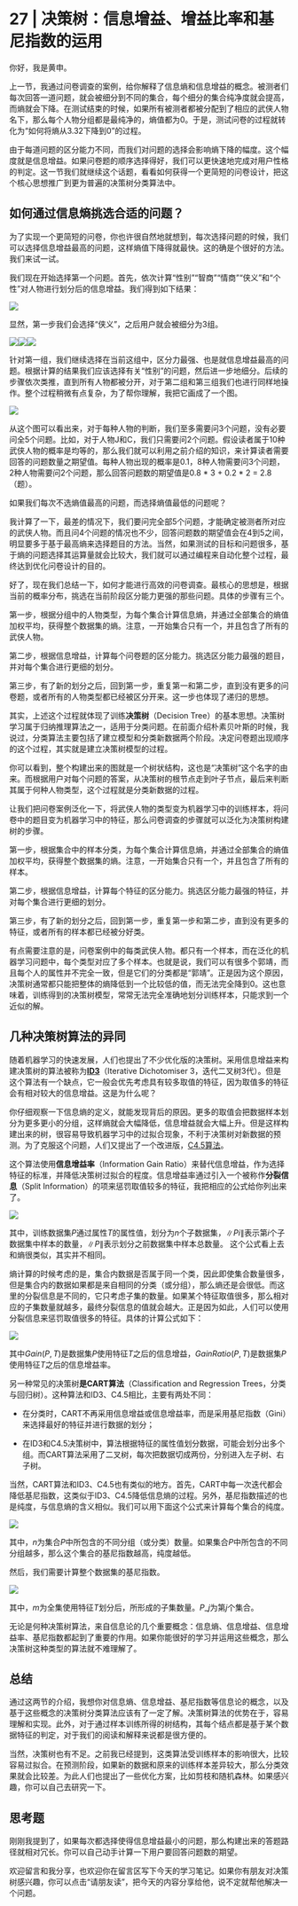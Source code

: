 # 27 \| 决策树：信息增益、增益比率和基尼指数的运用

你好，我是黄申。

上一节，我通过问卷调查的案例，给你解释了信息熵和信息增益的概念。被测者们每次回答一道问题，就会被细分到不同的集合，每个细分的集合纯净度就会提高，而熵就会下降。在测试结束的时候，如果所有被测者都被分配到了相应的武侠人物名下，那么每个人物分组都是最纯净的，熵值都为0。于是，测试问卷的过程就转化为“如何将熵从3.32下降到0”的过程。

由于每道问题的区分能力不同，而我们对问题的选择会影响熵下降的幅度。这个幅度就是信息增益。如果问卷题的顺序选择得好，我们可以更快速地完成对用户性格的判定。这一节我们就继续这个话题，看看如何获得一个更简短的问卷设计，把这个核心思想推广到更为普遍的决策树分类算法中。

## 如何通过信息熵挑选合适的问题？

为了实现一个更简短的问卷，你也许很自然地就想到，每次选择问题的时候，我们可以选择信息增益最高的问题，这样熵值下降得就最快。这的确是个很好的方法。我们来试一试。

我们现在开始选择第一个问题。首先，依次计算“性别”“智商”“情商”“侠义”和“个性”对人物进行划分后的信息增益。我们得到如下结果：

![](<https://static001.geekbang.org/resource/image/9f/11/9f135e031841f15012ed997a1dd30a11.png>)

显然，第一步我们会选择“侠义”，之后用户就会被细分为3组。

![](<https://static001.geekbang.org/resource/image/7c/42/7cd2a03c7b5fd5f6b94e69c89b70c142.png>)![](<https://static001.geekbang.org/resource/image/a1/b8/a12483f003569c79899c143d28c332b8.png>)![](<https://static001.geekbang.org/resource/image/09/10/0957e7645a48a21e9409886963270b10.png>)

针对第一组，我们继续选择在当前这组中，区分力最强、也是就信息增益最高的问题。根据计算的结果我们应该选择有关“性别”的问题，然后进一步地细分。后续的步骤依次类推，直到所有人物都被分开，对于第二组和第三组我们也进行同样地操作。整个过程稍微有点复杂，为了帮你理解，我把它画成了一个图。

<!-- [[[read_end]]] -->

![](<https://static001.geekbang.org/resource/image/9d/1c/9db1ccd4fd4aa2cd03d74f02811abb1c.png>)

从这个图可以看出来，对于每种人物的判断，我们至多需要问3个问题，没有必要问全5个问题。比如，对于人物J和C，我们只需要问2个问题。假设读者属于10种武侠人物的概率是均等的，那么我们就可以利用之前介绍的知识，来计算读者需要回答的问题数量之期望值。每种人物出现的概率是0.1，8种人物需要问3个问题，2种人物需要问2个问题，那么回答问题数的期望值是0.8 \* 3 + 0.2 \* 2 = 2.8（题）。

如果我们每次不选熵值最高的问题，而选择熵值最低的问题呢？

我计算了一下，最差的情况下，我们要问完全部5个问题，才能确定被测者所对应的武侠人物。而且问4个问题的情况也不少，回答问题数的期望值会在4到5之间，明显要多于基于最高熵来选择题目的方法。当然，如果测试的目标和问题很多，基于熵的问题选择其运算量就会比较大，我们就可以通过编程来自动化整个过程，最终达到优化问卷设计的目的。

好了，现在我们总结一下，如何才能进行高效的问卷调查。最核心的思想是，根据当前的概率分布，挑选在当前阶段区分能力更强的那些问题。具体的步骤有三个。

第一步，根据分组中的人物类型，为每个集合计算信息熵，并通过全部集合的熵值加权平均，获得整个数据集的熵。注意，一开始集合只有一个，并且包含了所有的武侠人物。

第二步，根据信息增益，计算每个问卷题的区分能力。挑选区分能力最强的题目，并对每个集合进行更细的划分。

第三步，有了新的划分之后，回到第一步，重复第一和第二步，直到没有更多的问卷题，或者所有的人物类型都已经被区分开来。这一步也体现了递归的思想。

其实，上述这个过程就体现了训练**决策树**（Decision Tree）的基本思想。决策树学习属于归纳推理算法之一，适用于分类问题。在前面介绍朴素贝叶斯的时候，我说过，分类算法主要包括了建立模型和分类新数据两个阶段。决定问卷题出现顺序的这个过程，其实就是建立决策树模型的过程。

你可以看到，整个构建出来的图就是一个树状结构，这也是“决策树”这个名字的由来。而根据用户对每个问题的答案，从决策树的根节点走到叶子节点，最后来判断其属于何种人物类型，这个过程就是分类新数据的过程。

让我们把问卷案例泛化一下，将武侠人物的类型变为机器学习中的训练样本，将问卷中的题目变为机器学习中的特征，那么问卷调查的步骤就可以泛化为决策树构建树的步骤。

第一步，根据集合中的样本分类，为每个集合计算信息熵，并通过全部集合的熵值加权平均，获得整个数据集的熵。注意，一开始集合只有一个，并且包含了所有的样本。

第二步，根据信息增益，计算每个特征的区分能力。挑选区分能力最强的特征，并对每个集合进行更细的划分。

第三步，有了新的划分之后，回到第一步，重复第一步和第二步，直到没有更多的特征，或者所有的样本都已经被分好类。

有点需要注意的是，问卷案例中的每类武侠人物。都只有一个样本，而在泛化的机器学习问题中，每个类型对应了多个样本。也就是说，我们可以有很多个郭靖，而且每个人的属性并不完全一致，但是它们的分类都是“郭靖”。正是因为这个原因，决策树通常都只能把整体的熵降低到一个比较低的值，而无法完全降到0。这也意味着，训练得到的决策树模型，常常无法完全准确地划分训练样本，只能求到一个近似的解。

## 几种决策树算法的异同

随着机器学习的快速发展，人们也提出了不少优化版的决策树。采用信息增益来构建决策树的算法被称为[**ID3**](<https://zh.wikipedia.org/wiki/ID3%E7%AE%97%E6%B3%95>)（Iterative Dichotomiser 3，迭代二叉树3代）。但是这个算法有一个缺点，它一般会优先考虑具有较多取值的特征，因为取值多的特征会有相对较大的信息增益。这是为什么呢？

你仔细观察一下信息熵的定义，就能发现背后的原因。更多的取值会把数据样本划分为更多更小的分组，这样熵就会大幅降低，信息增益就会大幅上升。但是这样构建出来的树，很容易导致机器学习中的过拟合现象，不利于决策树对新数据的预测。为了克服这个问题，人们又提出了一个改进版，[C4.5算法](<https://zh.wikipedia.org/wiki/C4.5%E7%AE%97%E6%B3%95>)。

这个算法使用**信息增益率**（Information Gain Ratio）来替代信息增益，作为选择特征的标准，并降低决策树过拟合的程度。信息增益率通过引入一个被称作**分裂信息**（Split Information）的项来惩罚取值较多的特征，我把相应的公式给你列出来了。

![](<https://static001.geekbang.org/resource/image/1d/a2/1d2d93ed55bfe09f256a9b72ca6c88a2.png>)

其中，训练数据集$P$通过属性$T$的属性值，划分为$n$个子数据集，$\|Pi\|$表示第$i$个子数据集中样本的数量，$\|P\|$表示划分之前数据集中样本总数量。 这个公式看上去和熵很类似，其实并不相同。

熵计算的时候考虑的是，集合内数据是否属于同一个类，因此即使集合数量很多，但是集合内的数据如果都是来自相同的分类（或分组），那么熵还是会很低。而这里的分裂信息是不同的，它只考虑子集的数量。如果某个特征取值很多，那么相对应的子集数量就越多，最终分裂信息的值就会越大。正是因为如此，人们可以使用分裂信息来惩罚取值很多的特征。具体的计算公式如下：

![](<https://static001.geekbang.org/resource/image/01/c4/01f28b759dae3e5fa7139535984eb6c4.png>)

其中$Gain(P,T)$是数据集$P$使用特征$T$之后的信息增益，$GainRatio(P,T)$是数据集$P$使用特征$T$之后的信息增益率。

另一种常见的决策树**是CART算法**（Classification and Regression Trees，分类与回归树）。这种算法和ID3、C4.5相比，主要有两处不同：

- 在分类时，CART不再采用信息增益或信息增益率，而是采用基尼指数（Gini）来选择最好的特征并进行数据的划分；

- 在ID3和C4.5决策树中，算法根据特征的属性值划分数据，可能会划分出多个组。而CART算法采用了二叉树，每次把数据切成两份，分别进入左子树、右子树。


<!-- -->

当然，CART算法和ID3、C4.5也有类似的地方。首先，CART中每一次迭代都会降低基尼指数，这类似于ID3、C4.5降低信息熵的过程。另外，基尼指数描述的也是纯度，与信息熵的含义相似。我们可以用下面这个公式来计算每个集合的纯度。

![](<https://static001.geekbang.org/resource/image/99/69/99ac2d02888b882c6a411316b037d369.png>)

其中，$n$为集合$P$中所包含的不同分组（或分类）数量。如果集合$P$中所包含的不同分组越多，那么这个集合的基尼指数越高，纯度越低。

然后，我们需要计算整个数据集的基尼指数。

![](<https://static001.geekbang.org/resource/image/de/3f/de267e07a31038e848d4396a45ccf23f.png>)

其中，$m$为全集使用特征$T$划分后，所形成的子集数量。$P\_{j}$为第$j$个集合。

无论是何种决策树算法，来自信息论的几个重要概念：信息熵、信息增益、信息增益率、基尼指数都起到了重要的作用。如果你能很好的学习并运用这些概念，那么决策树这种类型的算法就不难理解了。

## 总结

通过这两节的介绍，我想你对信息熵、信息增益、基尼指数等信息论的概念，以及基于这些概念的决策树分类算法应该有了一定了解。决策树算法的优势在于，容易理解和实现。此外，对于通过样本训练所得的树结构，其每个结点都是基于某个数据特征的判定，对于我们的阅读和解释来说都是很方便的。

当然，决策树也有不足。之前我已经提到，这类算法受训练样本的影响很大，比较容易过拟合。在预测阶段，如果新的数据和原来的训练样本差异较大，那么分类效果就会比较差。为此人们也提出了一些优化方案，比如剪枝和随机森林。如果感兴趣，你可以自己去研究一下。

## 思考题

刚刚我提到了，如果每次都选择使得信息增益最小的问题，那么构建出来的答题路径就相对冗长。你可以自己动手计算一下用户要回答问题数的期望。

<span class="orange">欢迎留言和我分享，也欢迎你在留言区写下今天的学习笔记。如果你有朋友对决策树感兴趣，你可以点击“请朋友读”，把今天的内容分享给他，说不定就帮他解决一个问题。</span>


